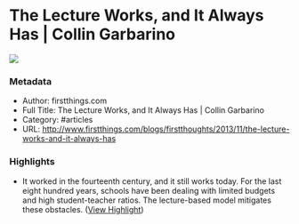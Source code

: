 # The Lecture Works, and It Always Has | Collin Garbarino

![](https://readwise-assets.s3.amazonaws.com/static/images/article2.74d541386bbf.png)

### Metadata

- Author: firstthings.com
- Full Title: The Lecture Works, and It Always Has | Collin Garbarino
- Category: #articles
- URL: http://www.firstthings.com/blogs/firstthoughts/2013/11/the-lecture-works-and-it-always-has

### Highlights

- It worked in the fourteenth century, and it still works today. For the last eight hundred years, schools have been dealing with limited budgets and high student-teacher ratios. The lecture-based model mitigates these obstacles. ([View Highlight](https://instapaper.com/read/706044964/2685843))
